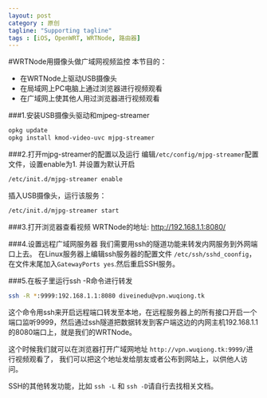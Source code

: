 ```yaml
---
layout: post
category : 原创
tagline: "Supporting tagline"
tags : [iOS, OpenWRT, WRTNode, 路由器]
---
```

#WRTNode用摄像头做广域网视频监控
本节目的：
- 在WRTNode上驱动USB摄像头
- 在局域网上PC电脑上通过浏览器进行视频观看
- 在广域网上使其他人用过浏览器进行视频观看

###1.安装USB摄像头驱动和mjpeg-streamer

```bash
opkg update
opkg install kmod-video-uvc mjpg-streamer
```

###2.打开mjpg-streamer的配置以及运行
编辑`/etc/config/mjpg-streamer`配置文件，设置enable为1.
并设置为默认开启

```bash
/etc/init.d/mjpg-streamer enable
```

插入USB摄像头，运行该服务：

```bash
/etc/init.d/mjpg-streamer start
```

###3.打开浏览器查看视频
WRTNode的地址: http://192.168.1.1:8080/

###4.设置远程广域网服务器
我们需要用ssh的隧道功能来转发内网服务到外网端口上去。
在Linux服务器上编辑ssh服务器的配置文件
`/etc/ssh/sshd_coonfig`，
在文件末尾加入`GatewayPorts yes`.然后重启SSH服务。

###5.在板子里运行ssh -R命令进行转发

```bash
ssh -R *:9999:192.168.1.1:8080 diveinedu@vpn.wuqiong.tk
```
这个命令用ssh来开启远程端口转发至本地，在远程服务器上的所有接口开启一个端口监听9999，然后通过ssh隧道把数据转发到客户端这边的内网主机192.168.1.1的8080端口上，就是我们的WRTNode。

这个时候我们就可以在浏览器打开广域网地址
`http://vpn.wuqiong.tk:9999/`进行视频观看了，
我们可以把这个地址发给朋友或者公布到网站上，以供他人访问。

SSH的其他转发功能，比如 `ssh -L` 和 `ssh -D`请自行去找相关文档。